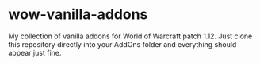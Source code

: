 # wow-vanilla-addons
My collection of vanilla addons for World of Warcraft patch 1.12.
Just clone this repository directly into your AddOns folder and everything should appear just fine.
